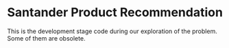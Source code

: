 Santander Product Recommendation
================================

This is the development stage code during our exploration of the problem. Some of them are obsolete. 